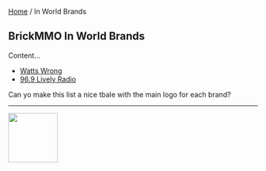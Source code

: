 <style>@import url("//readme.codeadam.ca/readme.css");</style>

[Home](/) / In World Brands

## BrickMMO In World Brands

Content...

- [Watts Wrong](/watts)
- [96.9 Lively Radio](/lively)

Can yo make this list a nice tbale with the main logo for each brand?

---

<a href="https://brickmmo.com">
<img src="https://brickmmo.com/images/brickmmo-logo-horizontal.jpg" width="100">
</a>
